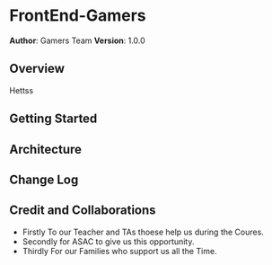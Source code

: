 
# FrontEnd-Gamers
**Author**: Gamers Team 
**Version**: 1.0.0 
## Overview


Hettss
<!-- Provide a high level overview of what this application is and why you are building it, beyond the fact that it's an assignment for this class. (i.e. What's your problem domain?) -->

## Getting Started
<!-- What are the steps that a user must take in order to build this app on their own machine and get it running? -->

## Architecture
<!-- Provide a detailed description of the application design. What technologies (languages, libraries, etc) you're using, and any other relevant design information. -->

## Change Log

<!-- Use this area to document the iterative changes made to your application as each feature is successfully implemented. Use time stamps. Here's an example:
01-01-2001 4:59pm - Application now has a fully-functional express server, with a GET route for the location resource. -->

## Credit and Collaborations

+ Firstly To our Teacher and TAs thoese help us during the Coures.
+ Secondly for ASAC to give us this opportunity.
+ Thirdly For our Families who support us all the Time.